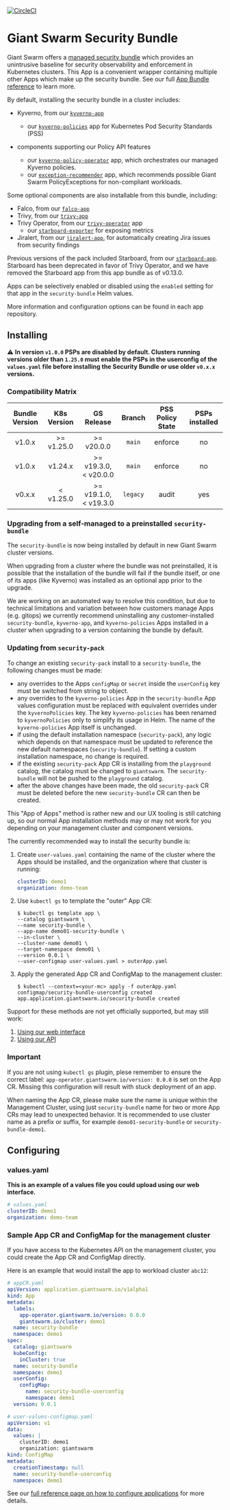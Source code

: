 [![CircleCI](https://circleci.com/gh/giantswarm/security-bundle.svg?style=shield)](https://circleci.com/gh/giantswarm/security-bundle)

# Giant Swarm Security Bundle

Giant Swarm offers a [managed security bundle][security-bundle] which provides an unintrusive baseline for security observability and enforcement in Kubernetes clusters. This App is a convenient wrapper containing multiple other Apps which make up the security bundle. See our full [App Bundle reference][app-bundle] to learn more.

By default, installing the security bundle in a cluster includes:

- Kyverno, from our [`kyverno-app`][kyverno-app]
  - our [`kyverno-policies`][kyverno-policies] app for Kubernetes Pod Security Standards (PSS)

- components supporting our Policy API features
  - our [`kyverno-policy-operator`][kyverno-policy-operator] app, which orchestrates our managed Kyverno policies.
  - our [`exception-recommender`][exception-recommender] app, which recommends possible Giant Swarm PolicyExceptions for non-compliant workloads.

Some optional components are also installable from this bundle, including:

- Falco, from our [`falco-app`][falco-app]
- Trivy, from our [`trivy-app`][trivy-app]
- Trivy Operator, from our [`trivy-operator`][trivy-operator-app] app
  - our [`starboard-exporter`][starboard-exporter] for exposing metrics
- Jiralert, from our [`jiralert-app`][jiralert-app], for automatically creating Jira issues from security findings

Previous versions of the pack included Starboard, from our [`starboard-app`][starboard-app]. Starboard has been deprecated in favor of Trivy Operator, and we have removed the Starboard app from this app bundle as of v0.13.0.

Apps can be selectively enabled or disabled using the `enabled` setting for that app in the `security-bundle` Helm values.

More information and configuration options can be found in each app repository.

## Installing

:warning: **In version `v1.0.0` PSPs are disabled by default. Clusters running versions older than `1.25.0` must enable the PSPs in the userconfig of the `values.yaml` file before installing the Security Bundle or use older `v0.x.x` versions.**

### Compatibility Matrix

| Bundle Version  | K8s Version  | GS Release  | Branch  | PSS Policy State  | PSPs installed |
|:---:|:---:|:---:|:---:|:---:|:---:|
| v1.0.x  |  >= v1.25.0 | >= v20.0.0  | `main`  | enforce  | no  |
| v1.0.x  |  v1.24.x | >= v19.3.0, < v20.0.0  | `main`  | enforce  | no |
| v0.x.x  | < v1.25.0 | >= v19.1.0, < v19.3.0  | `legacy`  | audit  | yes  |

### Upgrading from a self-managed to a preinstalled `security-bundle`

The `security-bundle` is now being installed by default in new Giant Swarm cluster versions.

When upgrading from a cluster where the bundle was not preinstalled, it is possible that the installation of the bundle will fail if the bundle itself, or one of its apps (like Kyverno) was installed as an optional app prior to the upgrade.

We are working on an automated way to resolve this condition, but due to technical limitations and variation between how customers manage Apps (e.g. gitops) we currently recommend uninstalling any customer-installed `security-bundle`, `kyverno-app`, and `kyverno-policies` Apps installed in a cluster when upgrading to a version containing the bundle by default. 

### Updating from `security-pack`

To change an existing `security-pack` install to a `security-bundle`, the following changes must be made:
- any overrides to the Apps `configMap` or `secret` inside the `userConfig` key must be switched from string to object.
- any overrides to the `kyverno-policies` App in the `security-bundle` App values configuration must be replaced with equivalent overrides under the `kyvernoPolicies` key. The key `kyverno-policies` has been renamed to `kyvernoPolicies` only to simplify its usage in Helm. The name of the `kyverno-policies` App itself is unchanged.
- if using the default installation namespace (`security-pack`), any logic which depends on that namespace must be updated to reference the new default namespaces (`security-bundle`). If setting a custom installation namespace, no change is required.
- if the existing `security-pack` App CR is installing from the `playground` catalog, the catalog must be changed to `giantswarm`. The `security-bundle` will not be pushed to the `playground` catalog.
- after the above changes have been made, the old `security-pack` CR must be deleted before the new `security-bundle` CR can then be created.


This "App of Apps" method is rather new and our UX tooling is still catching up, so our normal App installation methods may or may not work for you depending on your management cluster and component versions.

The currently recommended way to install the security bundle is:

1. Create `user-values.yaml` containing the name of the cluster where the Apps should be installed, and the organization where that cluster is running:

    ```yaml
    clusterID: demo1
    organization: demo-team
    ```

2. Use `kubectl gs` to template the "outer" App CR:

    ```shell
    $ kubectl gs template app \
    --catalog giantswarm \
    --name security-bundle \
    --app-name demo01-security-bundle \
    --in-cluster \
    --cluster-name demo01 \
    --target-namespace demo01 \
    --version 0.0.1 \
    --user-configmap user-values.yaml > outerApp.yaml
    ```

3. Apply the generated App CR and ConfigMap to the management cluster:

    ```shell
    $ kubectl --context=<your-mc> apply -f outerApp.yaml
    configmap/security-bundle-userconfig created
    app.application.giantswarm.io/security-bundle created
    ```

Support for these methods are not yet officially supported, but may still work:

1. [Using our web interface](https://docs.giantswarm.io/ui-api/web/app-platform/#installing-an-app)
2. [Using our API](https://docs.giantswarm.io/api/#operation/createClusterAppV5)

### **Important**

If you are not using `kubectl gs` plugin, plese remember to ensure the correct label: `app-operator.giantswarm.io/version: 0.0.0` is set on the App CR. Missing this configuration will result with stuck deployment of an app.

When naming the App CR, please make sure the name is unique within the Management Cluster, using just `security-bundle`
name for two or more App CRs may lead to unexpected behavior. It is recommended to use cluster name as a prefix or suffix,
for example `demo01-security-bundle` or `security-bundle-demo1`.

## Configuring

### values.yaml

**This is an example of a values file you could upload using our web interface.**

```yaml
# values.yaml
clusterID: demo1
organization: demo-team
```

### Sample App CR and ConfigMap for the management cluster

If you have access to the Kubernetes API on the management cluster, you could create
the App CR and ConfigMap directly.

Here is an example that would install the app to
workload cluster `abc12`:

```yaml
# appCR.yaml
apiVersion: application.giantswarm.io/v1alpha1
kind: App
metadata:
  labels:
    app-operator.giantswarm.io/version: 0.0.0
    giantswarm.io/cluster: demo1
  name: security-bundle
  namespace: demo1
spec:
  catalog: giantswarm
  kubeConfig:
    inCluster: true
  name: security-bundle
  namespace: demo1
  userConfig:
    configMap:
      name: security-bundle-userconfig
      namespace: demo1
  version: 0.0.1
```

```yaml
# user-values-configmap.yaml
apiVersion: v1
data:
  values: |
    clusterID: demo1
    organization: giantswarm
kind: ConfigMap
metadata:
  creationTimestamp: null
  name: security-bundle-userconfig
  namespace: demo1
```

See our [full reference page on how to configure applications](https://docs.giantswarm.io/app-platform/app-configuration/) for more details.

[app-bundle]: https://docs.giantswarm.io/getting-started/app-platform/app-bundle/
[exception-recommender]: https://github.com/giantswarm/exception-recommender
[falco-app]: https://github.com/giantswarm/falco-app
[jiralert-app]: https://github.com/giantswarm/jiralert-app
[kyverno-app]: https://github.com/giantswarm/kyverno-app
[kyverno-policies]: https://github.com/giantswarm/kyverno-policies/
[kyverno-policy-operator]: https://github.com/giantswarm/kyverno-policy-operator
[security-bundle]: https://docs.giantswarm.io/app-platform/apps/security/
[starboard-app]: https://github.com/giantswarm/starboard-app
[starboard-exporter]: https://github.com/giantswarm/starboard-exporter/
[trivy-app]: https://github.com/giantswarm/trivy-app/
[trivy-operator-app]: https://github.com/giantswarm/trivy-operator-app
